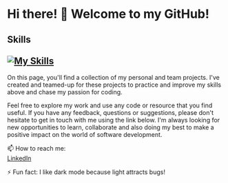 # Hi there! 👋 Welcome to my GitHub!
## Skills <br>  <br>    [![My Skills](https://skills.thijs.gg/icons?i=js,html,css,docker,java,md,postgres,py,react,tailwind,bootstrap,flask,github,heroku,linux,maven,postman,spring,vscode,bash)](https://skills.thijs.gg)


On this page, you'll find a collection of my personal and team projects. I've created and teamed-up for these projects to practice and improve my skills above and chase my passion for coding.

Feel free to explore my work and use any code or resource that you find useful. If you have any feedback, questions or suggestions, please don't hesitate to get in touch with me using the link below. I'm always looking for new opportunities to learn, collaborate and also doing my best to make a positive impact on the world of software development.

📫 How to reach me: <br>
[LinkedIn](https://www.linkedin.com/in/razvan-chirculescu/)

⚡ Fun fact: I like dark mode because light attracts bugs!
